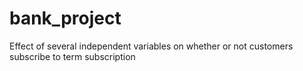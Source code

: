 # bank_project
Effect of several independent variables on whether or not customers subscribe to term subscription

